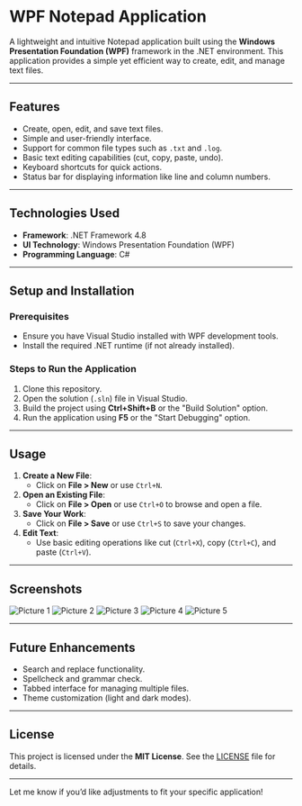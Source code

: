 # **WPF Notepad Application**

A lightweight and intuitive Notepad application built using the **Windows Presentation Foundation (WPF)** framework in the .NET environment. This application provides a simple yet efficient way to create, edit, and manage text files.

---

## **Features**

- Create, open, edit, and save text files.
- Simple and user-friendly interface.
- Support for common file types such as `.txt` and `.log`.
- Basic text editing capabilities (cut, copy, paste, undo).
- Keyboard shortcuts for quick actions.
- Status bar for displaying information like line and column numbers.

---

## **Technologies Used**

- **Framework**: .NET Framework 4.8
- **UI Technology**: Windows Presentation Foundation (WPF)
- **Programming Language**: C#

---

## **Setup and Installation**

### **Prerequisites**
- Ensure you have Visual Studio installed with WPF development tools.
- Install the required .NET runtime (if not already installed).

### **Steps to Run the Application**
1. Clone this repository.
2. Open the solution (`.sln`) file in Visual Studio.
3. Build the project using **Ctrl+Shift+B** or the "Build Solution" option.
4. Run the application using **F5** or the "Start Debugging" option.

---

## **Usage**

1. **Create a New File**:
   - Click on **File > New** or use `Ctrl+N`.
2. **Open an Existing File**:
   - Click on **File > Open** or use `Ctrl+O` to browse and open a file.
3. **Save Your Work**:
   - Click on **File > Save** or use `Ctrl+S` to save your changes.
4. **Edit Text**:
   - Use basic editing operations like cut (`Ctrl+X`), copy (`Ctrl+C`), and paste (`Ctrl+V`).

---

## **Screenshots**

![Picture 1](https://github.com/user-attachments/assets/0dc7eb51-dd44-4930-a9d6-905476ff99b1)
![Picture 2](https://github.com/user-attachments/assets/74c5dfd9-1036-430c-8900-91172c4edd05)
![Picture 3](https://github.com/user-attachments/assets/ce239db8-51d7-4a3d-a23a-e22e0f3e1390)
![Picture 4](https://github.com/user-attachments/assets/baaf1621-b1d3-4408-886d-d5f8a4c912ed)
![Picture 5](https://github.com/user-attachments/assets/410a487f-b051-426e-9f5c-03e5d353c8de)

---

## **Future Enhancements**

- Search and replace functionality.
- Spellcheck and grammar check.
- Tabbed interface for managing multiple files.
- Theme customization (light and dark modes).

---

## **License**

This project is licensed under the **MIT License**. See the [LICENSE](LICENSE) file for details.

---

Let me know if you’d like adjustments to fit your specific application!
